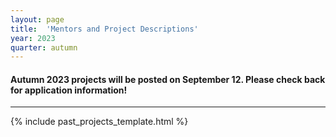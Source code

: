 ```yaml
---
layout: page
title:  'Mentors and Project Descriptions'
year: 2023
quarter: autumn
---
```



<h4>
Autumn 2023 projects will be posted on September 12. Please check back for application information!
</h4>

<hr>

{% include past_projects_template.html %}

